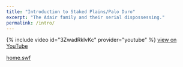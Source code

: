 ```yaml
---
title: "Introduction to Staked Plains/Palo Duro"
excerpt: "The Adair family and their serial dispossessing."
permalink: /intro/
---
```


{% include video id="3ZwadRklvKc" provider="youtube" %}
[view on YouTube](https://youtu.be/3ZwadRklvKc)

[home.swf](/swf/home.swf)
